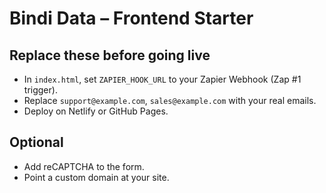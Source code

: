 # Bindi Data – Frontend Starter

## Replace these before going live
- In `index.html`, set `ZAPIER_HOOK_URL` to your Zapier Webhook (Zap #1 trigger).
- Replace `support@example.com`, `sales@example.com` with your real emails.
- Deploy on Netlify or GitHub Pages.

## Optional
- Add reCAPTCHA to the form.
- Point a custom domain at your site.
